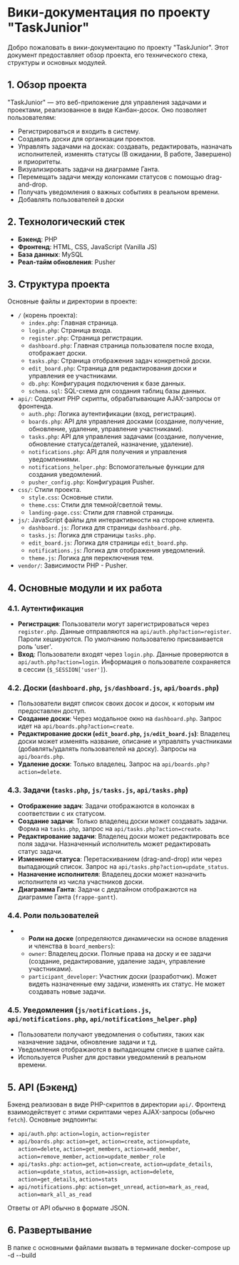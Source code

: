 # Вики-документация по проекту "TaskJunior"

Добро пожаловать в вики-документацию по проекту "TaskJunior". Этот документ предоставляет обзор проекта, его технического стека, структуры и основных модулей.

## 1. Обзор проекта

"TaskJunior" — это веб-приложение для управления задачами и проектами, реализованное в виде Канбан-досок. Оно позволяет пользователям:
- Регистрироваться и входить в систему.
- Создавать доски для организации проектов.
- Управлять задачами на досках: создавать, редактировать, назначать исполнителей, изменять статусы (В ожидании, В работе, Завершено) и приоритеты.
- Визуализировать задачи на диаграмме Ганта.
- Перемещать задачи между колонками статусов с помощью drag-and-drop.
- Получать уведомления о важных событиях в реальном времени.
- Добавлять пользователей в доски

## 2. Технологический стек

-   **Бэкенд**: PHP
-   **Фронтенд**: HTML, CSS, JavaScript (Vanilla JS)
-   **База данных**: MySQL
-   **Реал-тайм обновления**: Pusher

## 3. Структура проекта

Основные файлы и директории в проекте:

-   `/` (корень проекта):
    -   `index.php`: Главная страница.
    -   `login.php`: Страница входа.
    -   `register.php`: Страница регистрации.
    -   `dashboard.php`: Главная страница пользователя после входа, отображает доски.
    -   `tasks.php`: Страница отображения задач конкретной доски.
    -   `edit_board.php`: Страница для редактирования доски и управления ее участниками.
    -   `db.php`: Конфигурация подключения к базе данных.
    -   `schema.sql`: SQL-схема для создания таблиц базы данных.
-   `api/`: Содержит PHP скрипты, обрабатывающие AJAX-запросы от фронтенда.
    -   `auth.php`: Логика аутентификации (вход, регистрация).
    -   `boards.php`: API для управления досками (создание, получение, обновление, удаление, управление участниками).
    -   `tasks.php`: API для управления задачами (создание, получение, обновление статуса/деталей, назначение, удаление).
    -   `notifications.php`: API для получения и управления уведомлениями.
    -   `notifications_helper.php`: Вспомогательные функции для создания уведомлений.
    -   `pusher_config.php`: Конфигурация Pusher.
-   `css/`: Стили проекта.
    -   `style.css`: Основные стили.
    -   `theme.css`: Стили для темной/светлой темы.
    -   `landing-page.css`: Стили для главной страницы.
-   `js/`: JavaScript файлы для интерактивности на стороне клиента.
    -   `dashboard.js`: Логика для страницы `dashboard.php`.
    -   `tasks.js`: Логика для страницы `tasks.php`.
    -   `edit_board.js`: Логика для страницы `edit_board.php`.
    -   `notifications.js`: Логика для отображения уведомлений.
    -   `theme.js`: Логика для переключения тем.
-   `vendor/`: Зависимости PHP - Pusher.

## 4. Основные модули и их работа

### 4.1. Аутентификация
-   **Регистрация**: Пользователи могут зарегистрироваться через `register.php`. Данные отправляются на `api/auth.php?action=register`. Пароли хешируются. По умолчанию пользователю присваивается роль 'user'.
-   **Вход**: Пользователи входят через `login.php`. Данные проверяются в `api/auth.php?action=login`. Информация о пользователе сохраняется в сессии (`$_SESSION['user']`).

### 4.2. Доски (`dashboard.php`, `js/dashboard.js`, `api/boards.php`)
-   Пользователи видят список своих досок и досок, к которым им предоставлен доступ.
-   **Создание доски**: Через модальное окно на `dashboard.php`. Запрос идет на `api/boards.php?action=create`.
-   **Редактирование доски (`edit_board.php`, `js/edit_board.js`)**: Владелец доски может изменять название, описание и управлять участниками (добавлять/удалять пользователей на доску). Запросы на `api/boards.php`.
-   **Удаление доски**: Только владелец. Запрос на `api/boards.php?action=delete`.

### 4.3. Задачи (`tasks.php`, `js/tasks.js`, `api/tasks.php`)
-   **Отображение задач**: Задачи отображаются в колонках в соответствии с их статусом.
-   **Создание задачи**: Только владелец доски может создавать задачи. Форма на `tasks.php`, запрос на `api/tasks.php?action=create`.
-   **Редактирование задачи**: Владелец доски может редактировать все поля задачи. Назначенный исполнитель может редактировать статус задачи.
-   **Изменение статуса**: Перетаскиванием (drag-and-drop) или через выпадающий список. Запрос на `api/tasks.php?action=update_status`.
-   **Назначение исполнителя**: Владелец доски может назначить исполнителя из числа участников доски.
-   **Диаграмма Ганта**: Задачи с дедлайном отображаются на диаграмме Ганта (`frappe-gantt`).

### 4.4. Роли пользователей
-   -   **Роли на доске** (определяются динамически на основе владения и членства в `board_members`):
    -   `owner`: Владелец доски. Полные права на доску и ее задачи (создание, редактирование, удаление задач, управление участниками).
    -   `participant_developer`: Участник доски (разработчик). Может видеть назначенные ему задачи, изменять их статус. Не может создавать новые задачи.

### 4.5. Уведомления (`js/notifications.js`, `api/notifications.php`, `api/notifications_helper.php`)
-   Пользователи получают уведомления о событиях, таких как назначение задачи, обновление задачи и т.д.
-   Уведомления отображаются в выпадающем списке в шапке сайта.
-   Используется Pusher для доставки уведомлений в реальном времени.

## 5. API (Бэкенд)

Бэкенд реализован в виде PHP-скриптов в директории `api/`. Фронтенд взаимодействует с этими скриптами через AJAX-запросы (обычно `fetch`).
Основные эндпоинты:
-   `api/auth.php`: `action=login`, `action=register`
-   `api/boards.php`: `action=get`, `action=create`, `action=update`, `action=delete`, `action=get_members`, `action=add_member`, `action=remove_member`, `action=update_member_role`
-   `api/tasks.php`: `action=get`, `action=create`, `action=update_details`, `action=update_status`, `action=assign`, `action=delete`, `action=get_details`, `action=stats`
-   `api/notifications.php`: `action=get_unread`, `action=mark_as_read`, `action=mark_all_as_read`

Ответы от API обычно в формате JSON.
## 6. Развертывание
В папке с основными файлами вызвать в терминале docker-compose up -d --build
